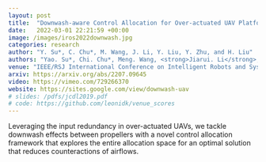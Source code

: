 ```yaml
---
layout: post
title:  "Downwash-aware Control Allocation for Over-actuated UAV Platforms"
date:   2022-03-01 22:21:59 +00:00
image: /images/iros2022downwash.jpg
categories: research
author: "Y. Su*, C. Chu*, M. Wang, J. Li, Y. Liu, Y. Zhu, and H. Liu"
authors: "Yao. Su*, Chi. Chu*, Meng. Wang, <strong>Jiarui. Li</strong>, Yang. Liu, Yixin. Zhu, and Hangxin. Liu"
venue: "IEEE/RSJ International Conference on Intelligent Robots and Systems (IROS)"
arxiv: https://arxiv.org/abs/2207.09645
video: https://vimeo.com/729266370
website: https://sites.google.com/view/downwash-uav
# slides: /pdfs/jcdl2019.pdf
# code: https://github.com/leonidk/venue_scores
---
```

Leveraging the input redundancy in over-actuated UAVs, we tackle downwash effects between propellers with a novel control allocation framework that explores the entire allocation space for an optimal solution that reduces counteractions of airflows.